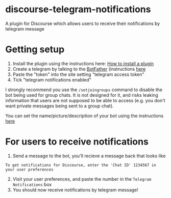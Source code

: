 # discourse-telegram-notifications
A plugin for Discourse which allows users to receive their notifications by telegram message

# Getting setup
1. Install the plugin using the instructions here: [How to install a plugin](https://meta.discourse.org/t/install-a-plugin/19157)
2. Create a telegram by talking to the [BotFather](https://telegram.me/botfather) (instructions [here](https://core.telegram.org/bots#6-botfather)
3. Paste the "token" into the site setting "telegram access token"
4. Tick "telegram notifications enabled"

I strongly recommend you use the `/setjoingroups` command to disable the bot being used for group chats. It is not designed for it, and risks leaking information that users are not supposed to be able to access (e.g. you don't want private messages being sent to a group chat).

You can set the name/picture/description of your bot using the instructions [here](https://core.telegram.org/bots#botfather-commands)

# For users to receive notifications
1. Send a message to the bot, you'll recieve a message back that looks like
```
To get notifications for Discourse, enter the 'Chat ID' 1234567 in your user preferences
```
2. Visit your user preferences, and paste the number in the `Telegram Notifications` box
3. You should now receive notifications by telegram message!
